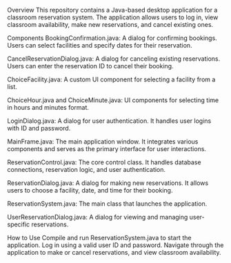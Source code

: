 Overview
This repository contains a Java-based desktop application for a classroom reservation system. The application allows users to log in, view classroom availability, make new reservations, and cancel existing ones.

Components
BookingConfirmation.java: A dialog for confirming bookings. Users can select facilities and specify dates for their reservation.

CancelReservationDialog.java: A dialog for canceling existing reservations. Users can enter the reservation ID to cancel their booking.

ChoiceFacility.java: A custom UI component for selecting a facility from a list.

ChoiceHour.java and ChoiceMinute.java: UI components for selecting time in hours and minutes format.

LoginDialog.java: A dialog for user authentication. It handles user logins with ID and password.

MainFrame.java: The main application window. It integrates various components and serves as the primary interface for user interactions.

ReservationControl.java: The core control class. It handles database connections, reservation logic, and user authentication.

ReservationDialog.java: A dialog for making new reservations. It allows users to choose a facility, date, and time for their booking.

ReservationSystem.java: The main class that launches the application.

UserReservationDialog.java: A dialog for viewing and managing user-specific reservations.

How to Use
Compile and run ReservationSystem.java to start the application.
Log in using a valid user ID and password.
Navigate through the application to make or cancel reservations, and view classroom availability.
